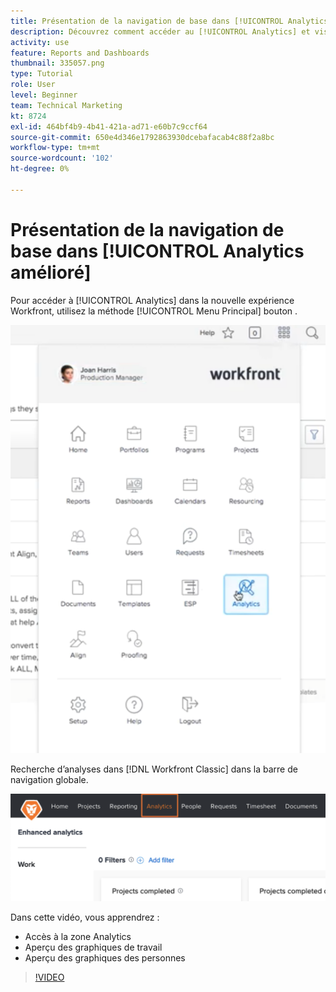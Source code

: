 ```yaml
---
title: Présentation de la navigation de base dans [!UICONTROL Analytics amélioré]
description: Découvrez comment accéder au [!UICONTROL Analytics] et visualisez un aperçu des graphiques de travail et des graphiques de personnes dans Workfront.
activity: use
feature: Reports and Dashboards
thumbnail: 335057.png
type: Tutorial
role: User
level: Beginner
team: Technical Marketing
kt: 8724
exl-id: 464bf4b9-4b41-421a-ad71-e60b7c9ccf64
source-git-commit: 650e4d346e1792863930dcebafacab4c88f2a8bc
workflow-type: tm+mt
source-wordcount: '102'
ht-degree: 0%

---
```


# Présentation de la navigation de base dans [!UICONTROL Analytics amélioré]

Pour accéder à [!UICONTROL Analytics] dans la nouvelle expérience Workfront, utilisez la méthode [!UICONTROL Menu Principal] bouton .

![Une image de la recherche de la variable [!UICONTROL Analytics] dans Workfront [!UICONTROL menu principal]](assets/Navigate-NWE.png)

Recherche d’analyses dans [!DNL Workfront Classic] dans la barre de navigation globale.

![Une image de la recherche de la variable [!UICONTROL Analytics] de la fonction [!DNL Workfront Classic]](assets/Navigate-Classic.png)

Dans cette vidéo, vous apprendrez :

* Accès à la zone Analytics
* Aperçu des graphiques de travail
* Aperçu des graphiques des personnes

>[!VIDEO](https://video.tv.adobe.com/v/335057/?quality=12&learn=on)
